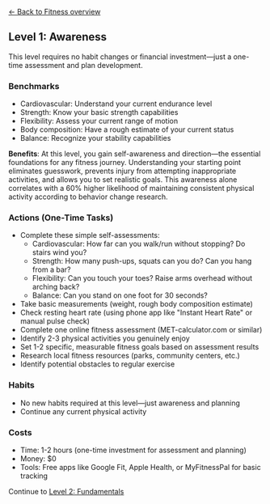 [← Back to Fitness overview](index)
## Level 1: Awareness

This level requires no habit changes or financial investment—just a one-time assessment and plan development.

### Benchmarks
- Cardiovascular: Understand your current endurance level
- Strength: Know your basic strength capabilities
- Flexibility: Assess your current range of motion
- Body composition: Have a rough estimate of your current status
- Balance: Recognize your stability capabilities

**Benefits**: At this level, you gain self-awareness and direction—the essential foundations for any fitness journey. Understanding your starting point eliminates guesswork, prevents injury from attempting inappropriate activities, and allows you to set realistic goals. This awareness alone correlates with a 60% higher likelihood of maintaining consistent physical activity according to behavior change research.

### Actions (One-Time Tasks)
- Complete these simple self-assessments:
  - Cardiovascular: How far can you walk/run without stopping? Do stairs wind you?
  - Strength: How many push-ups, squats can you do? Can you hang from a bar?
  - Flexibility: Can you touch your toes? Raise arms overhead without arching back?
  - Balance: Can you stand on one foot for 30 seconds?
- Take basic measurements (weight, rough body composition estimate)
- Check resting heart rate (using phone app like "Instant Heart Rate" or manual pulse check)
- Complete one online fitness assessment (MET-calculator.com or similar)
- Identify 2-3 physical activities you genuinely enjoy
- Set 1-2 specific, measurable fitness goals based on assessment results
- Research local fitness resources (parks, community centers, etc.)
- Identify potential obstacles to regular exercise

### Habits
- No new habits required at this level—just awareness and planning
- Continue any current physical activity

### Costs
- Time: 1-2 hours (one-time investment for assessment and planning)
- Money: $0
- Tools: Free apps like Google Fit, Apple Health, or MyFitnessPal for basic tracking

Continue to [Level 2: Fundamentals](level-2)
